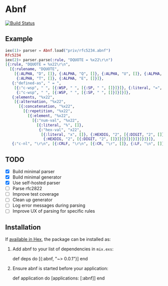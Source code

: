 # Abnf

[![Build Status](https://travis-ci.org/vanstee/abnf.svg?branch=master)](https://travis-ci.org/vanstee/abnf)

## Example

```elixir
iex(1)> parser = Abnf.load("priv/rfc5234.abnf")
Rfc5234
iex(2)> parser.parse(:rule, "DQUOTE = %x22\r\n")
[{:rule, "DQUOTE = %x22\r\n",
  [{:rulename, "DQUOTE",
    [{:ALPHA, "D", []}, {:ALPHA, "Q", []}, {:ALPHA, "U", []}, {:ALPHA, "O", []},
     {:ALPHA, "T", []}, {:ALPHA, "E", []}]},
   {:"defined-as", " = ",
    [{:"c-wsp", " ", [{:WSP, " ", [{:SP, " ", []}]}]}, {:literal, "=", []},
     {:"c-wsp", " ", [{:WSP, " ", [{:SP, " ", []}]}]}]},
   {:elements, "%x22",
    [{:alternation, "%x22",
      [{:concatenation, "%x22",
        [{:repetition, "%x22",
          [{:element, "%x22",
            [{:"num-val", "%x22",
              [{:literal, "%", []},
               {:"hex-val", "x22",
                [{:literal, "x", []}, {:HEXDIG, "2", [{:DIGIT, "2", []}]},
                 {:HEXDIG, "2", [{:DIGIT, "2", []}]}]}]}]}]}]}]}]},
   {:"c-nl", "\r\n", [{:CRLF, "\r\n", [{:CR, "\r", []}, {:LF, "\n", []}]}]}]}]
```

## TODO

- [x] Build minimal parser
- [x] Build minimal generator
- [x] Use self-hosted parser
- [ ] Parse rfc2822
- [ ] Improve test coverage
- [ ] Clean up generator
- [ ] Log error messages during parsing
- [ ] Improve UX of parsing for specific rules

## Installation

If [available in Hex](https://hex.pm/docs/publish), the package can be installed as:

  1. Add abnf to your list of dependencies in `mix.exs`:

        def deps do
          [{:abnf, "~> 0.0.1"}]
        end

  2. Ensure abnf is started before your application:

        def application do
          [applications: [:abnf]]
        end
